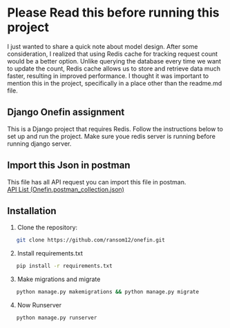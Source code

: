 # Please Read this before running this project
I just wanted to share a quick note about model design. After some consideration, I realized that using Redis cache for tracking request count would be a better option. Unlike querying the database every time we want to update the count, Redis cache allows us to store and retrieve data much faster, resulting in improved performance.
I thought it was important to mention this in the project, specifically in a place other than the readme.md file. 
## Django Onefin assignment

This is a Django project that requires Redis. Follow the instructions below to set up and run the project.
Make sure youe redis server is running before running django server.

## Import this Json in postman
This file has all API request you can import this file in postman.</br>
[API List (Onefin.postman_collection.json)](./Onefin.postman_collection.json)

## Installation

1. Clone the repository:

```bash
   git clone https://github.com/ransom12/onefin.git
```
2. Install requirements.txt 
```bash
   pip install -r requirements.txt
```
3. Make migrations and migrate
```bash
   python manage.py makemigrations && python manage.py migrate 
```
4. Now Runserver
```bash
   python manage.py runserver
```